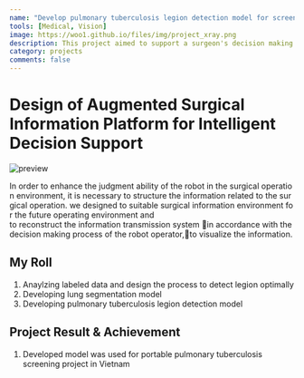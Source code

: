 ```yaml
---
name: "Develop pulmonary tuberculosis legion detection model for screening support"
tools: [Medical, Vision]
image: https://woo1.github.io/files/img/project_xray.png
description: This project aimed to support a surgeon's decision making in an emergency situation.
category: projects
comments: false
---
```


# Design of Augmented Surgical Information Platform for Intelligent Decision Support

<!-- The Movies Project is something like **Netflix**, the only difference is that **it's not real**! It doesn't exist! I just created it to demonstrate how the **showcase** page looks like and how you can write whatever you want with full markdown support. -->
![preview](https://woo1.github.io/files/img/project_xray.png)

In order to enhance the judgment ability of the robot in the surgical operation environment, it is necessary to structure the information related to the surgical operation. we designed to suitable surgical information environment for the future operating environment and to reconstruct the information transmission system in accordance with the decision making process of the robot operator,to visualize the information.

## My Roll

1. Anaylzing labeled data and design the process to detect legion optimally
2. Developing lung segmentation model
3. Developing pulmonary tuberculosis legion detection model

## Project Result & Achievement

1. Developed model was used for portable pulmonary tuberculosis screening project in Vietnam



